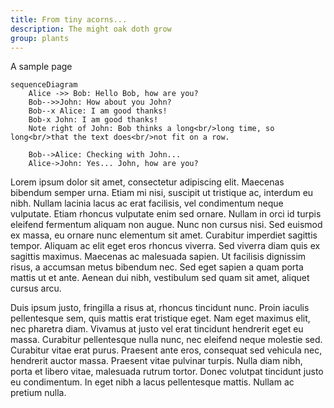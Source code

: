```yaml
---
title: From tiny acorns...
description: The might oak doth grow
group: plants
---
```


A sample page

```mermaid
sequenceDiagram
    Alice ->> Bob: Hello Bob, how are you?
    Bob-->>John: How about you John?
    Bob--x Alice: I am good thanks!
    Bob-x John: I am good thanks!
    Note right of John: Bob thinks a long<br/>long time, so long<br/>that the text does<br/>not fit on a row.

    Bob-->Alice: Checking with John...
    Alice->John: Yes... John, how are you?
```
Lorem ipsum dolor sit amet, consectetur adipiscing elit. Maecenas bibendum semper urna. Etiam mi nisi, suscipit ut tristique ac, interdum eu nibh. Nullam lacinia lacus ac erat facilisis, vel condimentum neque vulputate. Etiam rhoncus vulputate enim sed ornare. Nullam in orci id turpis eleifend fermentum aliquam non augue. Nunc non cursus nisi. Sed euismod ex massa, eu ornare nunc elementum sit amet. Curabitur imperdiet sagittis tempor. Aliquam ac elit eget eros rhoncus viverra. Sed viverra diam quis ex sagittis maximus. Maecenas ac malesuada sapien. Ut facilisis dignissim risus, a accumsan metus bibendum nec. Sed eget sapien a quam porta mattis ut et ante. Aenean dui nibh, vestibulum sed quam sit amet, aliquet cursus arcu.

Duis ipsum justo, fringilla a risus at, rhoncus tincidunt nunc. Proin iaculis pellentesque sem, quis mattis erat tristique eget. Nam eget maximus elit, nec pharetra diam. Vivamus at justo vel erat tincidunt hendrerit eget eu massa. Curabitur pellentesque nulla nunc, nec eleifend neque molestie sed. Curabitur vitae erat purus. Praesent ante eros, consequat sed vehicula nec, hendrerit auctor massa. Praesent vitae pulvinar turpis. Nulla diam nibh, porta et libero vitae, malesuada rutrum tortor. Donec volutpat tincidunt justo eu condimentum. In eget nibh a lacus pellentesque mattis. Nullam ac pretium nulla.
